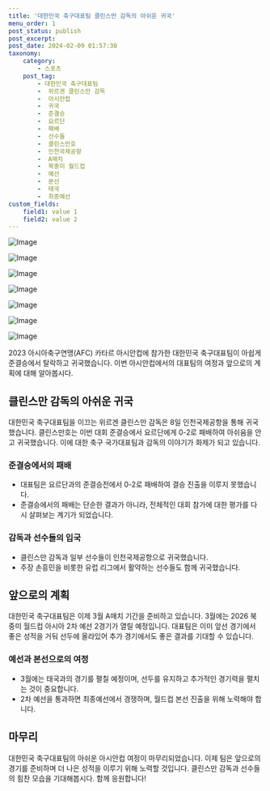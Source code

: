 ```yaml
---
title: '대한민국 축구대표팀 클린스만 감독의 아쉬운 귀국'
menu_order: 1
post_status: publish
post_excerpt: 
post_date: 2024-02-09 01:57:30
taxonomy:
    category:
        - 스포츠
    post_tag:
        - 대한민국 축구대표팀
        -  위르겐 클린스만 감독
        -  아시안컵
        -  귀국
        -  준결승
        -  요르단
        -  패배
        -  선수들
        -  클린스만호
        -  인천국제공항
        -  A매치
        -  북중미 월드컵
        -  예선
        -  본선
        -  태국
        -  최종예선
custom_fields:
    field1: value 1
    field2: value 2
---
```


![Image](https://imgnews.pstatic.net/image/311/2024/02/08/0001690124_001_20240209003301301.jpg?type=w647)

![Image](https://imgnews.pstatic.net/image/311/2024/02/08/0001690124_002_20240209003301351.jpg?type=w647)

![Image](https://imgnews.pstatic.net/image/311/2024/02/08/0001690124_003_20240209003301389.jpg?type=w647)

![Image](https://imgnews.pstatic.net/image/311/2024/02/08/0001690124_004_20240209003301426.jpg?type=w647)

![Image](https://imgnews.pstatic.net/image/311/2024/02/08/0001690124_005_20240209003301467.jpg?type=w647)

![Image](https://imgnews.pstatic.net/image/311/2024/02/08/0001690124_006_20240209003301510.jpg?type=w647)

![Image](https://imgnews.pstatic.net/image/311/2024/02/08/0001690124_007_20240209003301546.jpg?type=w647)

2023 아시아축구연맹(AFC) 카타르 아시안컵에 참가한 대한민국 축구대표팀이 아쉽게 준결승에서 탈락하고 귀국했습니다. 이번 아시안컵에서의 대표팀의 여정과 앞으로의 계획에 대해 알아봅시다.
## 클린스만 감독의 아쉬운 귀국
대한민국 축구대표팀을 이끄는 위르겐 클린스만 감독은 8일 인천국제공항을 통해 귀국했습니다. 클린스만호는 이번 대회 준결승에서 요르단에게 0-2로 패배하여 아쉬움을 안고 귀국했습니다. 이에 대한 축구 국가대표팀과 감독의 이야기가 화제가 되고 있습니다.
### 준결승에서의 패배
- 대표팀은 요르단과의 준결승전에서 0-2로 패배하여 결승 진출을 이루지 못했습니다.
- 준결승에서의 패배는 단순한 결과가 아니라, 전체적인 대회 참가에 대한 평가를 다시 살펴보는 계기가 되었습니다.
### 감독과 선수들의 입국
- 클린스만 감독과 일부 선수들이 인천국제공항으로 귀국했습니다.
- 주장 손흥민을 비롯한 유럽 리그에서 활약하는 선수들도 함께 귀국했습니다.
## 앞으로의 계획
대한민국 축구대표팀은 이제 3월 A매치 기간을 준비하고 있습니다. 3월에는 2026 북중미 월드컵 아시아 2차 예선 2경기가 열릴 예정입니다. 대표팀은 이미 앞선 경기에서 좋은 성적을 거둬 선두에 올라있어 추가 경기에서도 좋은 결과를 기대할 수 있습니다.
### 예선과 본선으로의 여정
- 3월에는 태국과의 경기를 펼칠 예정이며, 선두를 유지하고 추가적인 경기력을 펼치는 것이 중요합니다.
- 2차 예선을 통과하면 최종예선에서 경쟁하며, 월드컵 본선 진출을 위해 노력해야 합니다.
## 마무리
대한민국 축구대표팀의 아쉬운 아시안컵 여정이 마무리되었습니다. 이제 팀은 앞으로의 경기를 준비하며 더 나은 성적을 이루기 위해 노력할 것입니다. 클린스만 감독과 선수들의 힘찬 모습을 기대해봅시다. 함께 응원합니다!
